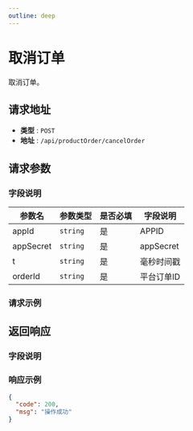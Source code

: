 ```yaml
---
outline: deep
---
```


# 取消订单

取消订单。

## 请求地址

- **类型** : `POST`
- **地址** : `/api/productOrder/cancelOrder`


## 请求参数

### 字段说明
| 参数名		           | 参数类型							      |    是否必填				| 字段说明	       |
|-----------------|------------------|----------------------	|-------------|
| appId	          | `string`							  |是						| APPID		     |
| appSecret	      | `string`							  |是						| appSecret		 |
| t	              | `string`							  |是						| 毫秒时间戳		     |
| orderId	   | `string`							  |是						| 平台订单ID		    |
### 请求示例

## 返回响应
### 字段说明
### 响应示例
```json
{
  "code": 200,
  "msg": "操作成功"
}
```
